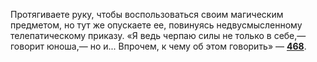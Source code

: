 Протягиваете руку, чтобы воспользоваться своим магическим предметом, но тут же опускаете ее, повинуясь недвусмысленному телепатическому приказу. «Я ведь черпаю силы не только в себе,— говорит юноша,— но и... Впрочем, к чему об этом говорить» — [**468**](#n_468).


